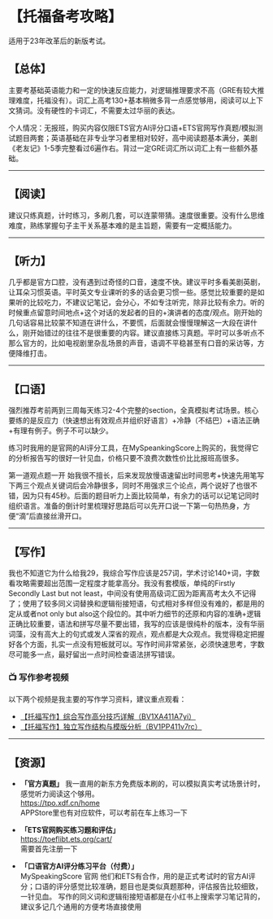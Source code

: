 # 【托福备考攻略】

适用于23年改革后的新版考试。

## 【总体】

主要考基础英语能力和一定的快速反应能力，对逻辑推理要求不高（GRE有较大推理难度，托福没有）。词汇上高考130+基本稍微多背一点感觉够用，阅读可以上下文猜词。没有硬性的卡词汇，不需要太过华丽的表达。

个人情况：无报班，购买内容仅限ETS官方AI评分口语+ETS官网写作真题/模拟测试题目两套；英语基础在非专业学习者里相对较好，高中阅读题基本满分，美剧《老友记》1-5季完整看过6遍作右。背过一定GRE词汇所以词汇上有一些额外基础。

---

## 【阅读】

建议只练真题，计时练习，多刷几套，可以连蒙带猜。速度很重要。没有什么思维难度，熟练掌握句子主干关系基本难的是主旨题，需要有一定概括能力。

---

## 【听力】

几乎都是官方口腔，没有遇到过奇怪的口音，速度不快。建议平时多看美剧英剧，让耳朵习惯英语。平时英文专业课听的多的话会更习惯一些。感觉比较重要的是如果听的比较吃力，不建议记笔记，会分心，不如专注听完，除非比较有余力。听的时候重点留意时间地点+这个对话的发起者的目的+演讲者的态度/观点。刚开始的几句话容易比较蒙不知道在讲什么，不要慌，后面就会慢慢理解这一大段在讲什么，刚开始错过的往往不是很重要的内容。建议直接练习真题。平时可以多听点不那么官方的，比如电视剧里杂乱场景的声音，语调不平稳甚至有口音的采访等，方便降维打击。

---

## 【口语】

强烈推荐考前两到三周每天练习2-4个完整的section，全真模拟考试场景。核心要练的是反应力（快速想出有效观点并组织好语言）+冷静（不结巴）+语法正确+有理有例子。例子不可以缺少。

练习时我用的是官网的AI评分工具，在MySpeankingScore上购买的，我觉得它的分析报告写的很好一针见血，价格只要不浪费次数性价比比报班高很多。

第一道观点题一开 始我很不擅长，后来发现放慢语速留出时间思考+快速先用笔写下两三个观点关键词后会冷静很多，同时不用强求三个论点，两个说好了也很不错，因为只有45秒。后面的题目听力上面比较简单，有余力的话可以记笔记同时组织语言。准备的倒计时里梳理好思路后可以先开口说一下第一句热热身，方便“滴”后直接丝滑开口。

---

## 【写作】

我也不知道它为什么给我29，我综合写作应该是257词，学术讨论140+词，字数看攻略需要超出范围一定程度才能拿高分。我没有套模版，单纯的Firstly Secondly Last but not least，中间没有使用高级词汇因为距离高考太久不记得了；使用了较多同义词替换和逻辑衔接短语，句式相对多样但没有难的，都是用的定从或者not only but also这个段位的。其中听力细节的还原和内容的准确+逻辑正确比较重要，语法和拼写尽量不要出错，我写的应该是很纯朴的版本，没有华丽词藻，没有高大上的句式或发人深省的观点，观点都是大众观点。我觉得稳定把握好各个方面，扎实一点没有短板就可以。写作时间非常紧张，必须快速思考，字数尽可能多一点，最好留出一点时间检查语法拼写错误。

### 📺 写作参考视频

以下两个视频是我主要的写作学习资料，建议重点观看：

- [【托福写作】综合写作高分技巧详解（BV1XA411A7yi）](https://www.bilibili.com/video/BV1XA411A7yi/?spm_id_from=333.1391.0.0&vd_source=2347c699c40e3a971470bde33b0f40de)
- [【托福写作】独立写作结构与模版分析（BV1PP411v7rc）](https://www.bilibili.com/video/BV1PP411v7rc/?spm_id_from=333.1391.0.0&p=2)

---

## 【资源】

- **「官方真题」** 我一直用的新东方免费版本刷的，可以模拟真实考试场景计时，感觉听力阅读这个够用。  
  https://tpo.xdf.cn/home  
  APPStore里也有对应软件，可以考前在车上练习一下  

- **「ETS官网购买练习题和评估」**  
  https://toeflibt.ets.org/cart/  
  需要首先注册一下  

- **「口语官方AI评分练习平台（付费）」**  
  MySpeakingScore 官网 他们和ETS有合作，用的是正式考试时的官方AI评分；口语的评分感觉比较准确，题目也是类似真题那种，评估报告比较细致，一针见血。
  写作的同义词和逻辑衔接短语都是在小红书上搜索学习笔记背的，建议多记几个通用的方便考场直接使用
